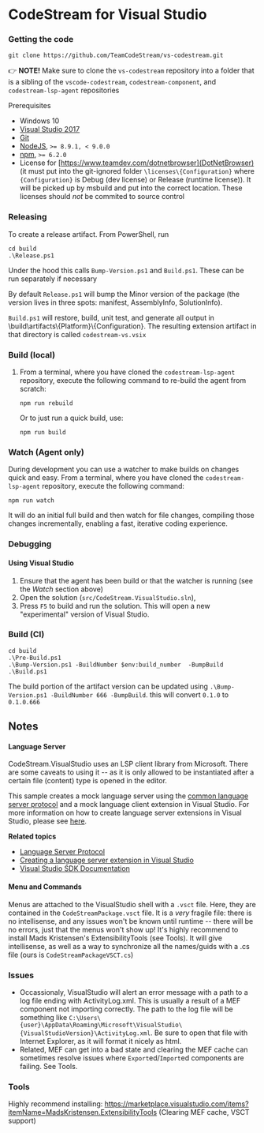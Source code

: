 ﻿# CodeStream for Visual Studio

### Getting the code

```
git clone https://github.com/TeamCodeStream/vs-codestream.git
```

👉 **NOTE!** Make sure to clone the `vs-codestream` repository into a folder that is a sibling of the `vscode-codestream`, `codestream-component`, and `codestream-lsp-agent` repositories

Prerequisites

- Windows 10
- [Visual Studio 2017](https://visualstudio.microsoft.com/downloads/)
- [Git](https://git-scm.com/)
- [NodeJS](https://nodejs.org/en/), `>= 8.9.1, < 9.0.0`
- [npm](https://npmjs.com/), `>= 6.2.0`
- License for [https://www.teamdev.com/dotnetbrowser](DotNetBrowser) (it must put into the git-ignored folder `\licenses\{Configuration}` where `{Configuration}` is Debug (dev license) or Release (runtime license)). It will be picked up by msbuild and put into the correct location. These licenses should _not_ be commited to source control

### Releasing

To create a release artifact. From PowerShell, run

```
cd build
.\Release.ps1
```

Under the hood this calls `Bump-Version.ps1` and `Build.ps1`. These can be run separately if necessary

By default `Release.ps1` will bump the Minor version of the package (the version lives in three spots: manifest, AssemblyInfo, SolutionInfo).

`Build.ps1` will restore, build, unit test, and generate all output in \build\artifacts\\{Platform}\\{Configuration}. The resulting extension artifact in that directory is called `codestream-vs.vsix`

### Build (local)

1. From a terminal, where you have cloned the `codestream-lsp-agent` repository, execute the following command to re-build the agent from scratch:

   ```
   npm run rebuild
   ```

   Or to just run a quick build, use:

   ```
   npm run build
   ```

### Watch (Agent only)

During development you can use a watcher to make builds on changes quick and easy. From a terminal, where you have cloned the `codestream-lsp-agent` repository, execute the following command:

```
npm run watch
```

It will do an initial full build and then watch for file changes, compiling those changes incrementally, enabling a fast, iterative coding experience.

### Debugging

#### Using Visual Studio

1. Ensure that the agent has been build or that the watcher is running (see the _Watch_ section above)
1. Open the solution (`src/CodeStream.VisualStudio.sln`),
1. Press `F5` to build and run the solution. This will open a new "experimental" version of Visual Studio.


### Build (CI)

```
cd build
.\Pre-Build.ps1
.\Bump-Version.ps1 -BuildNumber $env:build_number  -BumpBuild
.\Build.ps1
```

The build portion of the artifact version can be updated using `.\Bump-Version.ps1 -BuildNumber 666 -BumpBuild`. this will convert `0.1.0` to `0.1.0.666`

## Notes

#### Language Server

CodeStream.VisualStudio uses an LSP client library from Microsoft. There are some caveats to using it -- as it is only allowed to be instantiated after a certain file (content) type is opened in the editor.

This sample creates a mock language server using the [common language server protocol](https://github.com/Microsoft/language-server-protocol/blob/master/protocol.md) and a mock language client extension in Visual Studio. For more information on how to create language server extensions in Visual Studio, please see [here](https://docs.microsoft.com/en-us/visualstudio/extensibility/adding-an-lsp-extension).

**Related topics**

- [Language Server Protocol](https://docs.microsoft.com/en-us/visualstudio/extensibility/language-server-protocol)
- [Creating a language server extension in Visual Studio](https://docs.microsoft.com/en-us/visualstudio/extensibility/adding-an-lsp-extension)
- [ Visual Studio SDK Documentation ](https://docs.microsoft.com/en-us/visualstudio/extensibility/visual-studio-sdk)

#### Menu and Commands

Menus are attached to the VisualStudio shell with a `.vsct` file. Here, they are contained in the `CodeStreamPackage.vsct` file. It is a _very_ fragile file: there is no intellisense, and any issues won't be known until runtime -- there will be no errors, just that the menus won't show up! It's highly recommend to install Mads Kristensen's ExtensibilityTools (see Tools). It will give intellisense, as well as a way to synchronize all the names/guids with a .cs file (ours is `CodeStreamPackageVSCT.cs`)

### Issues

- Occassionaly, VisualStudio will alert an error message with a path to a log file ending with ActivityLog.xml. This is usually a result of a MEF component not importing correctly. The path to the log file will be something like `C:\Users\{user}\AppData\Roaming\Microsoft\VisualStudio\{VisualStudioVersion}\ActivityLog.xml`. Be sure to open that file with Internet Explorer, as it will format it nicely as html.
- Related, MEF can get into a bad state and clearing the MEF cache can sometimes resolve issues where `Export`ed/`Import`ed components are failing. See Tools.

### Tools

Highly recommend installing: https://marketplace.visualstudio.com/items?itemName=MadsKristensen.ExtensibilityTools (Clearing MEF cache, VSCT support)
